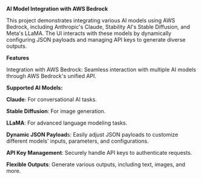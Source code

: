 **AI Model Integration with AWS Bedrock**

This project demonstrates integrating various AI models using AWS Bedrock, including Anthropic's Claude, Stability AI's Stable Diffusion, and Meta's LLaMA. The UI interacts with these models by dynamically configuring JSON payloads and managing API keys to generate diverse outputs.

**Features**

Integration with AWS Bedrock: Seamless interaction with multiple AI models through AWS Bedrock's unified API.

**Supported AI Models:**

**Claude**: For conversational AI tasks.

**Stable Diffusion**: For image generation.

**LLaMA**: For advanced language modeling tasks.

**Dynamic JSON Payload**s: Easily adjust JSON payloads to customize different models' inputs, parameters, and configurations.

**API Key Management**: Securely handle API keys to authenticate requests.

**Flexible Outputs**: Generate various outputs, including text, images, and more.
